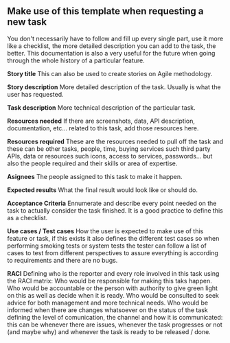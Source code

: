 

## Make use of this template when requesting a new task

You don't necessarily have to follow and fill up every single part, use it more like a checklist, the more detailed description you can add to the task, the better.
This documentation is also a very useful for the future when going through the whole history of a particular feature.

**Story title**
This can also be used to create stories on Agile methodology.

**Story description**
More detailed description of the task. Usually is what the user has requested.

**Task description**
More technical description of the particular task.

**Resources needed**
If there are screenshots, data, API description, documentation, etc... related to this task, add those resources here.

**Resources required**
These are the resources needed to pull off the task and these can be other tasks, people, time, buying services such third party APIs, data or resources such icons, access to services, passwords... but also the people required and their skills or area of expertise.

**Asignees**
The people assigned to this task to make it happen.

**Expected results**
What the final result would look like or should do.

**Acceptance Criteria**
Ennumerate and describe every point needed on the task to actually consider the task finished. It is a good practice to define this as a checklist.

**Use cases / Test cases**
How the user is expected to make use of this feature or task, if this exists it also defines the different test cases so when performing smoking tests or system tests the tester can follow a list of cases to test from different perspectives to assure everything is according to requirements and there are no bugs.

**RACI**
Defining who is the reporter and every role involved in this task using the RACI matrix:
Who would be responsible for making this taks happen.
Who would be accountable or the person with authority to give green light on this as well as decide when it is ready.
Who would be consulted to seek advice for both management and more technical needs.
Who would be informed when there are changes whatsoever on the status of the task defining the level of comunication, the channel and how it is communicated: this can be whenever there are issues, whenever the task progresses or not (and maybe why) and whenever the task is ready to be released / done.